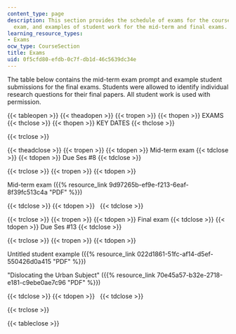 ```yaml
---
content_type: page
description: This section provides the schedule of exams for the course, the mid-term
  exam, and examples of student work for the mid-term and final exams.
learning_resource_types:
- Exams
ocw_type: CourseSection
title: Exams
uid: 0f5cfd80-efdb-0c7f-db1d-46c5639dc34e
---
```


The table below contains the mid-term exam prompt and example student submissions for the final exams. Students were allowed to identify individual research questions for their final papers. All student work is used with permission.

{{< tableopen >}}
{{< theadopen >}}
{{< tropen >}}
{{< thopen >}}
EXAMS
{{< thclose >}}
{{< thopen >}}
KEY DATES
{{< thclose >}}

{{< trclose >}}

{{< theadclose >}}
{{< tropen >}}
{{< tdopen >}}
Mid-term exam
{{< tdclose >}}
{{< tdopen >}}
Due Ses #8
{{< tdclose >}}

{{< trclose >}}
{{< tropen >}}
{{< tdopen >}}


Mid-term exam ({{% resource_link 9d97265b-ef9e-f213-6eaf-8f39fc513c4a "PDF" %}})


{{< tdclose >}}
{{< tdopen >}}
 
{{< tdclose >}}

{{< trclose >}}
{{< tropen >}}
{{< tdopen >}}
Final exam
{{< tdclose >}}
{{< tdopen >}}
Due Ses #13
{{< tdclose >}}

{{< trclose >}}
{{< tropen >}}
{{< tdopen >}}


Untitled student example ({{% resource_link 022d1861-51fc-af14-d5ef-550426d0a415 "PDF" %}})

"Dislocating the Urban Subject" ({{% resource_link 70e45a57-b32e-2718-e181-c9ebe0ae7c96 "PDF" %}})


{{< tdclose >}}
{{< tdopen >}}
 
{{< tdclose >}}

{{< trclose >}}

{{< tableclose >}}